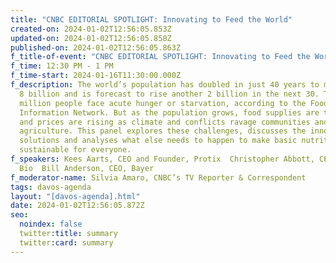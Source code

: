 ```yaml
---
title: "CNBC EDITORIAL SPOTLIGHT: Innovating to Feed the World"
created-on: 2024-01-02T12:56:05.853Z
updated-on: 2024-01-02T12:56:05.858Z
published-on: 2024-01-02T12:56:05.863Z
f_title-of-event: "CNBC EDITORIAL SPOTLIGHT: Innovating to Feed the World"
f_time: 12:30 PM - 1 PM
f_time-start: 2024-01-16T11:30:00.000Z
f_description: The world’s population has doubled in just 40 years to more than
  8 billion and is forecast to rise another 2 billion in the next 30. Today, 250
  million people face acute hunger or starvation, according to the Food Security
  Information Network. But as the population grows, food supplies are threatened
  and prices are rising as climate and conflicts ravage communities and
  agriculture. This panel explores these challenges, discusses the innovative
  solutions and analyses what else needs to happen to make basic nutrition
  sustainable for everyone.
f_speakers: Kees Aarts, CEO and Founder, Protix  Christopher Abbott, CEO, Pivot
  Bio  Bill Anderson, CEO, Bayer
f_moderator-name: Silvia Amaro, CNBC’s TV Reporter & Correspondent
tags: davos-agenda
layout: "[davos-agenda].html"
date: 2024-01-02T12:56:05.872Z
seo:
  noindex: false
  twitter:title: summary
  twitter:card: summary
---
```

